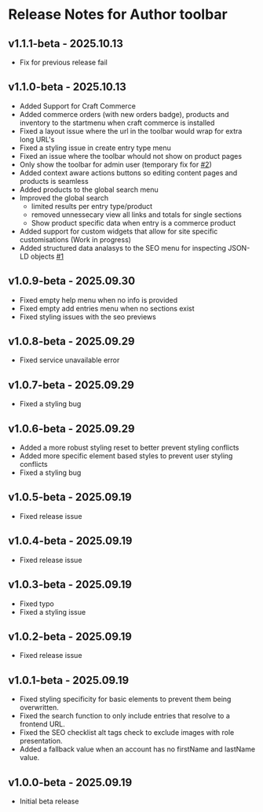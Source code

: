 # Release Notes for Author toolbar

## v1.1.1-beta - 2025.10.13

-   Fix for previous release fail

## v1.1.0-beta - 2025.10.13

-   Added Support for Craft Commerce
-   Added commerce orders (with new orders badge), products and inventory to the startmenu when craft commerce is installed
-   Fixed a layout issue where the url in the toolbar would wrap for extra long URL's
-   Fixed a styling issue in create entry type menu
-   Fixed an issue where the toolbar whould not show on product pages
-   Only show the toolbar for admin user (temporary fix for [#2](https://github.com/tim-digitalastronaut/craft-author-toolbar/issues/2))
-   Added context aware actions buttons so editing content pages and products is seamless
-   Added products to the global search menu
-   Improved the global search
    -   limited results per entry type/product
    -   removed unnessecary view all links and totals for single sections
    -   Show product specific data when entry is a commerce product
-   Added support for custom widgets that allow for site specific customisations (Work in progress)
-   Added structured data analasys to the SEO menu for inspecting JSON-LD objects [#1](https://github.com/tim-digitalastronaut/craft-author-toolbar/issues/1)

## v1.0.9-beta - 2025.09.30

-   Fixed empty help menu when no info is provided
-   Fixed empty add entries menu when no sections exist
-   Fixed styling issues with the seo previews

## v1.0.8-beta - 2025.09.29

-   Fixed service unavailable error

## v1.0.7-beta - 2025.09.29

-   Fixed a styling bug

## v1.0.6-beta - 2025.09.29

-   Added a more robust styling reset to better prevent styling conflicts
-   Added more specific element based styles to prevent user styling conflicts
-   Fixed a styling bug

## v1.0.5-beta - 2025.09.19

-   Fixed release issue

## v1.0.4-beta - 2025.09.19

-   Fixed release issue

## v1.0.3-beta - 2025.09.19

-   Fixed typo
-   Fixed a styling issue

## v1.0.2-beta - 2025.09.19

-   Fixed release issue

## v1.0.1-beta - 2025.09.19

-   Fixed styling specificity for basic elements to prevent them being overwritten.
-   Fixed the search function to only include entries that resolve to a frontend URL.
-   Fixed the SEO checklist alt tags check to exclude images with role presentation.
-   Added a fallback value when an account has no firstName and lastName value.

## v1.0.0-beta - 2025.09.19

-   Initial beta release
